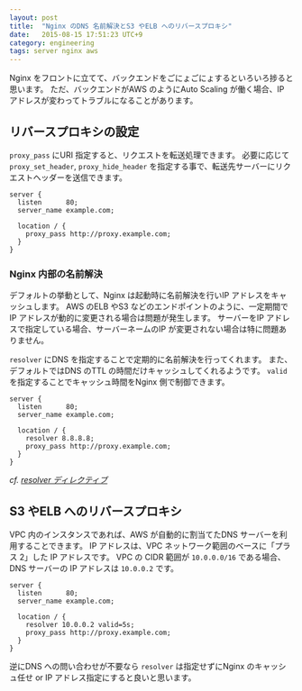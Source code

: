 ```yaml
---
layout: post
title:  "Nginx のDNS 名前解決とS3 やELB へのリバースプロキシ"
date:   2015-08-15 17:51:23 UTC+9
category: engineering
tags: server nginx aws
---
```


Nginx をフロントに立てて、バックエンドをごにょごにょするといろいろ捗ると思います。
ただ、バックエンドがAWS のようにAuto Scaling が働く場合、IP アドレスが変わってトラブルになることがあります。

## リバースプロキシの設定

`proxy_pass` にURI 指定すると、リクエストを転送処理できます。
必要に応じて `proxy_set_header`, `proxy_hide_header` を指定する事で、転送先サーバーにリクエストヘッダーを送信できます。

```
server {
  listen      80;
  server_name example.com;

  location / {
    proxy_pass http://proxy.example.com;
  }
}
```


### Nginx 内部の名前解決

デフォルトの挙動として、Nginx は起動時に名前解決を行いIP アドレスをキャッシュします。
AWS のELB やS3 などのエンドポイントのように、一定期間でIP アドレスが動的に変更される場合は問題が発生します。
サーバーをIP アドレスで指定している場合、サーバーネームのIP が変更されない場合は特に問題ありません。

`resolver` にDNS を指定することで定期的に名前解決を行ってくれます。
また、デフォルトではDNS のTTL の時間だけキャッシュしてくれるようです。
`valid` を指定することでキャッシュ時間をNginx 側で制御できます。

```
server {
  listen      80;
  server_name example.com;

  location / {
    resolver 8.8.8.8;
    proxy_pass http://proxy.example.com;
  }
}
```

_cf. [resolver ディレクティブ](http://nginx.org/en/docs/http/ngx_http_core_module.html#resolver)_

## S3 やELB へのリバースプロキシ

VPC 内のインスタンスであれば、AWS が自動的に割当てたDNS サーバーを利用することできます。
IP アドレスは、VPC ネットワーク範囲のベースに「プラス 2」した IP アドレスです。
VPC の CIDR 範囲が `10.0.0.0/16` である場合、DNS サーバーの IP アドレスは `10.0.0.2` です。

```
server {
  listen      80;
  server_name example.com;

  location / {
    resolver 10.0.0.2 valid=5s;
    proxy_pass http://proxy.example.com;
  }
}
```

逆にDNS への問い合わせが不要なら `resolver` は指定せずにNginx のキャッシュ任せ or IP アドレス指定にすると良いと思います。
